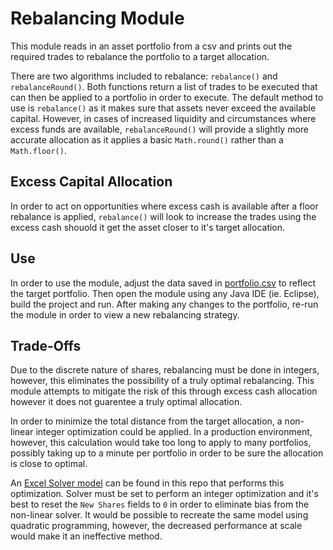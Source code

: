 # Rebalancing Module

This module reads in an asset portfolio from a csv and prints out the required trades to rebalance the portfolio to a target allocation.

There are two algorithms included to rebalance: `rebalance()` and `rebalanceRound()`. Both functions return a list of trades to be executed that can then be applied to a portfolio in order to execute. The default method to use is `rebalance()` as it makes sure that assets never exceed the available capital. However, in cases of increased liquidity and circumstances where excess funds are available, `rebalanceRound()` will provide a slightly more accurate allocation as it applies a basic `Math.round()` rather than a `Math.floor()`.

## Excess Capital Allocation

In order to act on opportunities where excess cash is available after a floor rebalance is applied, `rebalance()` will look to increase the trades using the excess cash shouold it get the asset closer to it's target allocation.

## Use

In order to use the module, adjust the data saved in [portfolio.csv](/src/portfolio.csv) to reflect the target portfolio. Then open the module using any Java IDE (ie. Eclipse), build the project and run. After making any changes to the portfolio, re-run the module in order to view a new rebalancing strategy.

## Trade-Offs

Due to the discrete nature of shares, rebalancing must be done in integers, however, this eliminates the possibility of a truly optimal rebalancing. This module attempts to mitigate the risk of this through excess cash allocation however it does not guarentee a truly optimal allocation. 

In order to minimize the total distance from the target allocation, a non-linear integer optimization could be applied. In a production environment, however, this calculation would take too long to apply to many portfolios, possibly taking up to a minute per portfolio in order to be sure the allocation is close to optimal.

An [Excel Solver model](/PortfolioRebalance.xlsx) can be found in this repo that performs this optimization. Solver must be set to perform an integer optimization and it's best to reset the `New Shares` fields to `0` in order to eliminate bias from the non-linear solver. It would be possible to recreate the same model using quadratic programming, however, the decreased performance at scale would make it an ineffective method.
